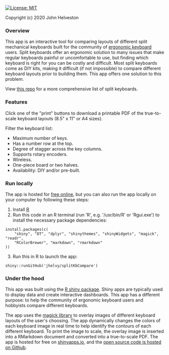 [![License: MIT](https://img.shields.io/github/license/jhelvy/splitKbCompare)](https://github.com/jhelvy/splitKbCompare/blob/master/LICENSE.txt)

<a href="https://github.com/jhelvy/splitKbCompare" target="_blank">
<i class="fa fa-github fa-lg"></i></a> Copyright (c) 2020 John Helveston

### Overview

This app is an interactive tool for comparing layouts of different split mechanical keyboards built for the community of [ergonomic keyboard](https://www.reddit.com/r/ErgoMechKeyboards/) users. Split keyboards offer an ergonomic solution to many issues that make regular keyboards painful or uncomfortable to use, but finding which keyboard is right for you can be costly and difficult. Most split keyboards come as DIY kits, making it difficult (if not impossible) to compare different keyboard layouts prior to building them. This app offers one solution to this problem.

View [this repo](https://github.com/diimdeep/awesome-split-keyboards) for a more comprehensive list of split keyboards.

### Features

Click one of the "print" buttons to download a printable PDF of the true-to-scale keyboard layouts (8.5" x 11" or A4 sizes).

Filter the keyboard list:

- Maximum number of keys.
- Has a number row at the top.
- Degree of stagger across the key columns.
- Supports rotary encoders.
- Wireless.
- One-piece board or two halves.
- Availability: DIY and/or pre-built.

### Run locally

The app is hosted for [free online](https://jhelvy.shinyapps.io/splitkbcompare/), but you can also run the app locally on your computer by following these steps:

1. Install [R](https://cloud.r-project.org/)
2. Run this code in an R terminal (run 'R', e.g. '/usr/bin/R' or 'Rgui.exe') to install the necessary package dependencies:

```
install.packages(c(
    "shiny", "DT", "dplyr", "shinythemes", "shinyWidgets", "magick", "readr",
    "RColorBrewer", "markdown", "rmarkdown"
))
```

3. Run this in R to launch the app:

```
shiny::runGitHub('jhelvy/splitKbCompare')
```

### Under the hood

This app was built using the [R shiny package](https://shiny.rstudio.com/). Shiny apps are typically used to display data and create interactive dashboards. This app has a different purpose: to help the community of ergonomic keyboard users and hobbyists compare different keyboards.

The app uses the [magick library](https://cran.r-project.org/web/packages/magick/vignettes/intro.html) to overlay images of different keyboard layouts of the user's choosing. The app dynamically changes the colors of each keyboard image in real time to help identify the contours of each different keyboard. To print the image to scale, the overlay image is inserted into a RMarkdown document and converted into a true-to-scale PDF. The app is hosted for free on [shinyapps.io](https://www.shinyapps.io/), and the [open source code is hosted on Github](https://github.com/jhelvy/splitKbCompare).
